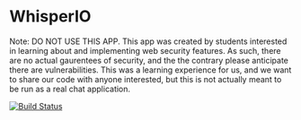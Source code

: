 # WhisperIO

Note: DO NOT USE THIS APP. This app was created by students interested in learning about and implementing web security features. As such, there are no actual gaurentees of security, and the the contrary please anticipate there are vulnerabilities. This was a learning experience for us, and we want to share our code with anyone interested, but this is not actually meant to be run as a real chat application.

[![Build Status](http://whisperio.club:8080/job/WhisperIO_Free/badge/icon)](http://whisperio.club:8080/job/WhisperIO_Free/)

